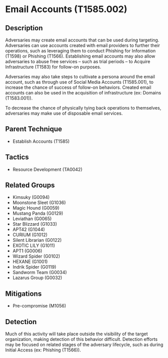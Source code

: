 # Email Accounts (T1585.002)

## Description
Adversaries may create email accounts that can be used during targeting. Adversaries can use accounts created with email providers to further their operations, such as leveraging them to conduct Phishing for Information (T1598) or Phishing (T1566). Establishing email accounts may also allow adversaries to abuse free services – such as trial periods – to Acquire Infrastructure (T1583) for follow-on purposes.

Adversaries may also take steps to cultivate a persona around the email account, such as through use of Social Media Accounts (T1585.001), to increase the chance of success of follow-on behaviors. Created email accounts can also be used in the acquisition of infrastructure (ex: Domains (T1583.001)).

To decrease the chance of physically tying back operations to themselves, adversaries may make use of disposable email services. 

## Parent Technique
- Establish Accounts (T1585)

## Tactics
- Resource Development (TA0042)

## Related Groups
- Kimsuky (G0094)
- Moonstone Sleet (G1036)
- Magic Hound (G0059)
- Mustang Panda (G0129)
- Leviathan (G0065)
- Star Blizzard (G1033)
- APT42 (G1044)
- CURIUM (G1012)
- Silent Librarian (G0122)
- EXOTIC LILY (G1011)
- APT1 (G0006)
- Wizard Spider (G0102)
- HEXANE (G1001)
- Indrik Spider (G0119)
- Sandworm Team (G0034)
- Lazarus Group (G0032)

## Mitigations
- Pre-compromise (M1056)

## Detection
Much of this activity will take place outside the visibility of the target organization, making detection of this behavior difficult. Detection efforts may be focused on related stages of the adversary lifecycle, such as during Initial Access (ex: Phishing (T1566)).

